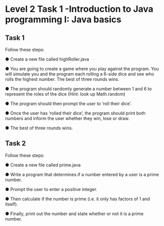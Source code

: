 # Level 2 Task 1 -Introduction to Java programming I: Java basics

## Task 1

Follow these steps:

● Create a new file called highRoller.java

● You are going to create a game where you play against the program. You will simulate you and the program each rolling a 6-side dice and see who rolls the highest number. The best of three rounds wins.

● The program should randomly generate a number between 1 and 6 to represent the roles of the dice (Hint: look up Math.random)

● The program should then prompt the user to ‘roll their dice’.

● Once the user has ‘rolled their dice’, the program should print both numbers and inform the user whether they win, lose or draw.

● The best of three rounds wins.

## Task 2

Follow these steps:

● Create a new file called prime.java

● Write a program that determines if a number entered by a user is a prime number.

● Prompt the user to enter a positive integer.

● Then calculate if the number is prime (i.e. it only has factors of 1 and itself).

● Finally, print out the number and state whether or not it is a prime number.